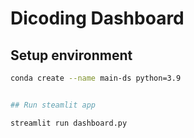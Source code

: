 # Dicoding Dashboard 
## Setup environment
```bash
conda create --name main-ds python=3.9


## Run steamlit app

streamlit run dashboard.py
